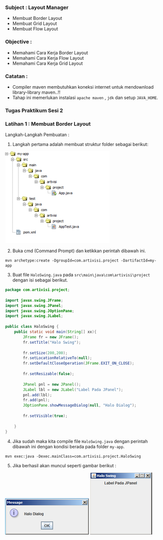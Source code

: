 ### Subject : Layout Manager ###
- Membuat Border Layout
- Membuat Grid Layout
- Membuat Flow Layout

### Objective : ###
- Memahami Cara Kerja Border Layout
- Memahami Cara Kerja Flow Layout
- Memahami Cara Kerja Grid Layout

### Catatan : ###
- Compiler maven membutuhkan koneksi internet untuk mendownload library-library maven..!!
- Tahap ini memerlukan instalasi `apache maven` , `jdk` dan setup `JAVA_HOME`.
	
### Tugas Praktikum Sesi 2 ###

### Latihan 1 : Membuat Border Layout ###

Langkah-Langkah Pembuatan :

1. Langkah pertama adalah membuat struktur folder sebagai berikut:

![Struktur Folder Project](./images/struktur.png)

2. Buka cmd (Command Prompt) dan ketikkan perintah dibawah ini.

```
mvn archetype:create -DgroupId=com.artivisi.project -DartifactId=my-app
```

3. Buat file `HaloSwing.java` pada `src\main\java\com\artivisi\project`
dengan isi sebagai berikut.

```java
package com.artivisi.project;

import javax.swing.JFrame;
import javax.swing.JPanel;
import javax.swing.JOptionPane;
import javax.swing.JLabel;

public class HaloSwing {
	public static void main(String[] xx){
		JFrame fr = new JFrame();                               
		fr.setTitle("Halo Swing"); 		
		
		fr.setSize(200,200);
		fr.setLocationRelativeTo(null);
		fr.setDefaultCloseOperation(JFrame.EXIT_ON_CLOSE);
		
		fr.setResizable(false);
		
		JPanel pnl = new JPanel();
		JLabel lbl = new JLabel("Label Pada JPanel");
		pnl.add(lbl);
		fr.add(pnl);
		JOptionPane.showMessageDialog(null, "Halo Dialog");
		
		fr.setVisible(true);
		
	}
}
```

4. Jika sudah maka kita compile file `HaloSwing.java` dengan perintah dibawah ini 
dengan kondisi berada pada folder `my-app`.

```
mvn exec:java -Dexec.mainClass=com.artivisi.project.HaloSwing
```

5. Jika berhasil akan muncul seperti gambar berikut :

![Struktur Folder Project](./images/hasil1.png)
![Struktur Folder Project](./images/hasil2.png)
